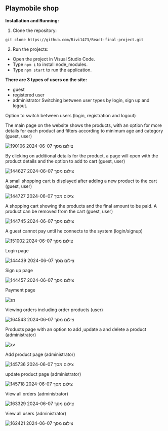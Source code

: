 ## Playmobile shop

**Installation and Running:**

1. Clone the repository:
```
git clone https://github.com/Rivi1473/React-final-project.git
```
2. Run the projects:
-   Open the project in Visual Studio Code.
-   Type  `npm i`  to install node_modules.
-   Type  `npm start`  to run the application.


**There are 3 types of users on the site:**
- guest
- registered user
- administrator
Switching between user types by login, sign up and logout.

Option to switch between users (login, registration and logout)


The main page on the website shows the products, with an option for more details for each product and filters according to minimum age and category (guest, user)

![צילום מסך 2024-06-07 190106](https://github.com/Rivi1473/React-final-project/assets/144923864/7199a2bb-a83c-424d-8695-d7e91f9e26c5)


By clicking on additional details for the product, a page will open with the product details and the option to add to cart (guest, user)

![צילום מסך 2024-06-07 144627](https://github.com/Rivi1473/React-final-project/assets/144923864/0ac2b51e-10af-45b5-8835-2cf10b86f137)

A small shopping cart is displayed after adding a new product to the cart (guest, user)

![צילום מסך 2024-06-07 144727](https://github.com/Rivi1473/React-final-project/assets/144923864/2ea53a37-c2b6-4bb6-8fe6-5842401a8881)

A shopping cart showing the products and the final amount to be paid. A product can be removed from the cart (guest, user)

 ![צילום מסך 2024-06-07 144745](https://github.com/Rivi1473/React-final-project/assets/144923864/aa32cbe5-32e2-42a6-a9db-89af57338a25)
 
 A guest cannot pay until he connects to the system (login/signup)
 
![צילום מסך 2024-06-07 151002](https://github.com/Rivi1473/React-final-project/assets/144923864/b7eee332-6e1d-4a74-9837-3215f660f6f9)

Login page

![צילום מסך 2024-06-07 144439](https://github.com/Rivi1473/React-final-project/assets/144923864/d6874cd5-46ad-4a33-bce1-0cf85eabb40c)

Sign up page

![צילום מסך 2024-06-07 144457](https://github.com/Rivi1473/React-final-project/assets/144923864/659e64da-2ac6-4bdb-b8c5-d33df93b78bb)

Payment page

![מנ](https://github.com/Rivi1473/React-final-project/assets/144923864/026edbbe-1b33-421a-863b-4232fe4bf1e0)

Viewing orders including order products (user)

![צילום מסך 2024-06-07 164543](https://github.com/Rivi1473/React-final-project/assets/144923864/b2ff55bc-c305-4664-9fb3-a8bbad08f812)

Products page with an option to add ,update a and delete a product (administrator)

![עג](https://github.com/Rivi1473/React-final-project/assets/144923864/ead4d4d9-9aa9-46a7-a3ac-5496be078714)

Add product page (administrator)

![צילום מסך 2024-06-07 145736](https://github.com/Rivi1473/React-final-project/assets/144923864/13cd12fe-d1af-4b63-bc1a-384adb7fb780)

update product page (administrator)

![צילום מסך 2024-06-07 145718](https://github.com/Rivi1473/React-final-project/assets/144923864/f4ca505c-ada5-45ee-b199-744766c5c598)

View all orders (administrator)

![צילום מסך 2024-06-07 163329](https://github.com/Rivi1473/React-final-project/assets/144923864/f140ef1d-12b9-4cd7-9f1c-a7e5d65b13ab)

View all users (administrator)

![צילום מסך 2024-06-07 162421](https://github.com/Rivi1473/React-final-project/assets/144923864/159a13ca-2bc7-4c8a-aa06-a9601a805ce4)








